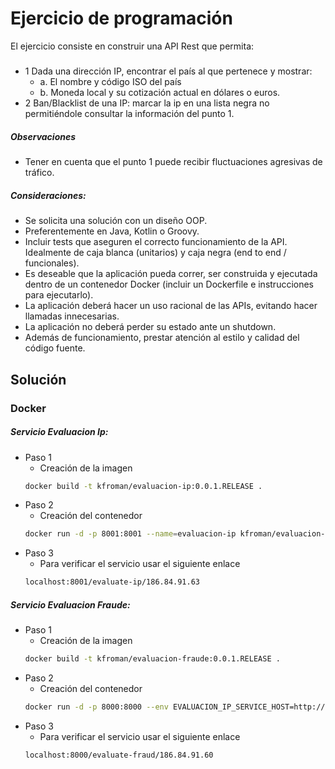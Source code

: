 # Ejercicio de programación
El ejercicio consiste en construir una API Rest que permita: 
##### 
- 1 Dada una dirección IP, encontrar el país al que pertenece y mostrar: 
    * a. El nombre y código ISO del país 
    * b. Moneda local y su cotización actual en dólares o euros. 
- 2 Ban/Blacklist de una IP: marcar la ip en una lista negra no permitiéndole consultar la información del punto 1.  

##### Observaciones
- Tener en cuenta que el punto 1 puede recibir fluctuaciones agresivas de tráfico.

##### Consideraciones:
- Se solicita una solución con un diseño OOP.
- Preferentemente en Java, Kotlin o Groovy.
- Incluir tests que aseguren el correcto funcionamiento de la API. Idealmente de caja blanca (unitarios) y caja negra (end to end / funcionales).
- Es deseable que la aplicación pueda correr, ser construida y ejecutada dentro de un contenedor Docker (incluir un Dockerfile e instrucciones para ejecutarlo).
- La aplicación deberá hacer un uso racional de las APIs, evitando hacer llamadas innecesarias.
- La aplicación no deberá perder su estado ante un shutdown.
- Además de funcionamiento, prestar atención al estilo y calidad del código fuente.

## Solución 
### Docker
##### Servicio Evaluacion Ip:
* Paso 1
    - Creación de la imagen
    ```sh
    docker build -t kfroman/evaluacion-ip:0.0.1.RELEASE .
    ```
* Paso 2 
    - Creación del contenedor
    ```sh
    docker run -d -p 8001:8001 --name=evaluacion-ip kfroman/evaluacion-ip:0.0.1-RELEASE
    ```
* Paso 3
    - Para verificar el servicio usar el siguiente enlace
    ```sh
    localhost:8001/evaluate-ip/186.84.91.63
    ```
##### Servicio Evaluacion Fraude:
* Paso 1
    - Creación de la imagen
    ```sh
    docker build -t kfroman/evaluacion-fraude:0.0.1.RELEASE .
    ```
* Paso 2 
    - Creación del contenedor
    ```sh
    docker run -d -p 8000:8000 --env EVALUACION_IP_SERVICE_HOST=http://evaluacion-ip --name=evaluacion-fraude --link evaluacion-ip kfroman/evaluacion-fraude:0.0.1.RELEASE
    ```
* Paso 3
    - Para verificar el servicio usar el siguiente enlace
    ```sh
    localhost:8000/evaluate-fraud/186.84.91.60
    ```
